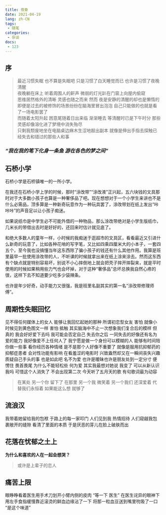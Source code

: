 ```yaml
---
title: 夜章
date: 2021-04-19
lang: zh-CN
tags:
 - 随笔
categories:
 - 杂谈
docs:
 - 123
---
```


## 序

> 最近习惯失眠 也不算是失眠吧 只是习惯了白天睡觉而已 也许是习惯了夜晚清醒 <br>夜晚躺在床上 听着周围人的鼾声 微弱的灯光趴在门窗上向屋内偷窥<br>思维居然格外的清晰 灵感也随之而来 然而 夜是安静的清醒的却也是懒惰的 即便是过去的被修饰的场景纷纷在脑海里冒出泡泡 自己只能做的也就是看了一场电影罢了<br>而随着太阳升起 困意尾随着日出来临 渐渐睡去 等清醒时已是下午时分 那些灵感却像溶化进了梦境中消失殆尽<br>只剩我颓废地坐在电脑桌边麻木生涩地敲出副本 就像是伸出手指去探触已经失去和错过的那些人和事

### *“我在我的笔下化身一条鱼 游在各色的梦之间”*

## 石桥小学

石桥小学是石桥镇唯一的一所小学。

在我还在石桥小学上学的时候，那时“涂改带”“涂改液”正兴起，五六块钱的文具那时对于大多数小孩子也算是一种奢侈品了吧。现在想想对于一个小学生来讲也不是什么必需品，顶多算是一种新奇玩意作为一种玩具罢了，涂改带划在纸上发出“咔咔咔”的声音足以让小孩子痴迷。

如果说纸巾是中学生必不可能外借的一种物品，那么涂改带绝对是小学生版纸巾，几米长的带借出去时是好好的，还回来时估计就见底了。

和绝大多数人的童年一样，小时候的我痴迷于逛超市的文具区，看看最近又引进什么新奇的玩意了，比如各种花哨的写字笔，又比如四乘四厘米大的小本子，一套四五个，至今我也没搞懂当年这东西除了骗小孩子的钱还有什么其他作用。我算是班里最早一批使用涂改带的人，不听课的时候就拿出来在纸上涂来涂去。然而这东西有个缺点就是特别容易坏，别说不小心摔倒地上就会把壳子摔开摔裂来，就是平时使用的时候如果稍用些力气也会坏掉，对于这种“奢侈品”总坏总换我自然心疼的很，这样下去不知道要少吃多少袋辣条。

也许是年少好奇，动手能力又很强，我是班里名副其实的第一名“涂改带修理师傅”。

## 周期性失眠回忆

见不得任何媒体上的女人 能够让我回忆起她的那种 所谓初恋型女友 害怕 就像小时候见到黄色图文一样 害怕 抵触
其实脑海中不止一次想象我们复合后的模样 但真的 我会好好爱下去吗
我可能会否定自己
失去你之后 一同失去的好像还有名为爱的能力 我好像爱不上任何人了 我宁愿是做一个身份可以模糊的人 能够有时间陪你做一些事 看你经历各种情绪 是不是那个人好像不重要了
就像是服用抗抑郁药的抑郁症患者 会对性功能有影响 在看羞涩的电影时 兴致盎然却又在一瞬间丧失兴趣 质疑自己手头的事
也是如此吧 名不为爱 也许是暧昧也许是朋友处到一定分寸 便愣住 畏首畏尾 为什么不能轻松些 何为爱
其实我最想对她说 我变了 可以从新认识我吗 可惜这个人消失了 不会出现第二次
今天听了五月天的歌 有句歌词最为动容

> 在某处 另一个你 留下了
> 在那里 另一个我 微笑着
> 另一个我们 还深爱着
> 代替我们永恒着
> 如果能这么想 就够了

## 流浪汉

我带着她留给我的包袱
于路上的每一家叩门
人们见到我
热情招待
人们窥觎我包裹敞开的缝隙
看清了里面的本质
于是厌恶的芽儿在脸上破肤而出

## 花落在忧郁之土上

**为什么和喜欢的人在一起会想哭？**

> 或许是上辈子的恋人

## 痛苦上限

眼睁睁看着医生用手术刀划开小臂内侧的皮肉
“等一下 医生”
在医生诧异的眼神下 用左手食指缓慢靠近滚烫的鲜血边缘沾了一下 将那一粒血豆送到嘴里吮吸了一口
“是这个味道”

